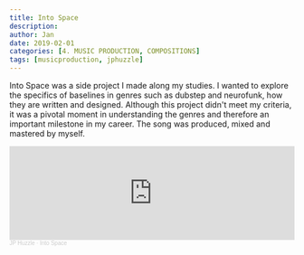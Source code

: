 ```yaml
---
title: Into Space
description: 
author: Jan
date: 2019-02-01
categories: [4. MUSIC PRODUCTION, COMPOSITIONS]
tags: [musicproduction, jphuzzle]
---
```

Into Space was a side project I made along my studies. I wanted to explore the specifics of baselines in genres such as dubstep and neurofunk, how they are written and designed. Although this project didn't meet my criteria, it was a pivotal moment in understanding the genres and therefore an important milestone in my career.
The song was produced, mixed and mastered by myself.

<iframe width="100%" height="166" scrolling="no" frameborder="no" allow="autoplay" src="https://w.soundcloud.com/player/?url=https%3A//api.soundcloud.com/tracks/415097445&color=%23ff5500&auto_play=false&hide_related=false&show_comments=true&show_user=true&show_reposts=false&show_teaser=true"></iframe><div style="font-size: 10px; color: #cccccc;line-break: anywhere;word-break: normal;overflow: hidden;white-space: nowrap;text-overflow: ellipsis; font-family: Interstate,Lucida Grande,Lucida Sans Unicode,Lucida Sans,Garuda,Verdana,Tahoma,sans-serif;font-weight: 100;"><a href="https://soundcloud.com/jphuzzle-1" title="JP Huzzle" target="_blank" style="color: #cccccc; text-decoration: none;">JP Huzzle</a> · <a href="https://soundcloud.com/jphuzzle-1/into-space" title="Into Space" target="_blank" style="color: #cccccc; text-decoration: none;">Into Space</a></div>
